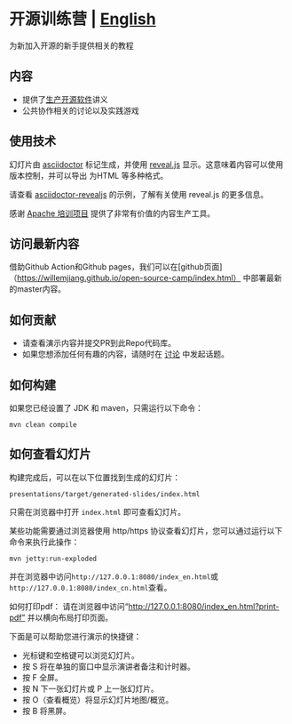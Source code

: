 # 开源训练营 | [English](README_EN.md)
为新加入开源的新手提供相关的教程

## 内容
* 提供了[生产开源软件](https://producingoss.com/)讲义
* 公共协作相关的讨论以及实践游戏 

## 使用技术

幻灯片由 [asciidoctor](https://asciidoctor.org) 标记生成，并使用 [reveal.js](https://asciidoctor.org/docs/asciidoctor-revealjs/) 显示。这意味着内容可以使用版本控制，并可以导出 为HTML 等多种格式。

请查看 [asciidoctor-revealjs](https://asciidoctor.org/docs/asciidoctor-revealjs/#syntax-examples) 的示例，了解有关使用 reveal.js 的更多信息。

感谢 [Apache 培训项目](https://training.apache.org/) 提供了非常有价值的内容生产工具。

## 访问最新内容

借助Github Action和Github pages，我们可以在[github页面]（https://willemjiang.github.io/open-source-camp/index.html） 中部署最新的master内容。

## 如何贡献

* 请查看演示内容并提交PR到此Repo代码库。
* 如果您想添加任何有趣的内容，请随时在 [讨论](https://github.com/WillemJiang/open-source-camp/discussions) 中发起话题。

## 如何构建

如果您已经设置了 JDK 和 maven，只需运行以下命令：

`mvn clean compile`

## 如何查看幻灯片

构建完成后，可以在以下位置找到生成的幻灯片：

`presentations/target/generated-slides/index.html`

只需在浏览器中打开 `index.html` 即可查看幻灯片。

某些功能需要通过浏览器使用 http/https 协议查看幻灯片，您可以通过运行以下命令来执行此操作：

`mvn jetty:run-exploded`

并在浏览器中访问`http://127.0.0.1:8080/index_en.html`或`http://127.0.0.1:8080/index_cn.html`查看。

如何打印pdf：
请在浏览器中访问“http://127.0.0.1:8080/index_en.html?print-pdf” 并以横向布局打印页面。

下面是可以帮助您进行演示的快捷键：

- 光标键和空格键可以浏览幻灯片。
- 按 S 将在单独的窗口中显示演讲者备注和计时器。
- 按 F 全屏。
- 按 N 下一张幻灯片或 P 上一张幻灯片。
- 按 O（查看概览）将显示幻灯片地图/概览。
- 按 B 将黑屏。
